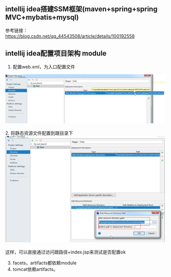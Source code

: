 ## intellij idea搭建SSM框架(maven+spring+spring MVC+mybatis+mysql)

参考链接：  
https://blog.csdn.net/qq_44543508/article/details/100192558


## intellij idea配置项目架构 module
1. 配置web.xml，为入口配置文件
<div align="center"> <img src="images/1.png"/> </div>
<br/>
2. 将静态资源文件配置到跟目录下
<div align="center"> <img src="images/2.png"/> </div>
<br/>
这样，可以直接通过访问跟路径+index.jsp来测试是否配置ok

3. facets，artifacts都依赖module
4. tomcat依赖artifacts。